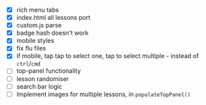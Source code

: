 - [x] rich menu tabs 
- [x] index.html all lessons port
- [x] custom.js parse
- [x] badge hash doesn't work
- [x] mobile styles
- [x] fix flu files
- [x] if mobile, tap tap to select one, tap to select multiple - instead of `ctrl`/`cmd`
- [ ] top-panel functionality
- [ ] lesson randomiser
- [ ] search bar logic
- [ ] Implement images for multiple lessons, in `populateTopPanel()`

<!-- for i in old*; do mv "$i" "${i/#old/new}"; done -->
